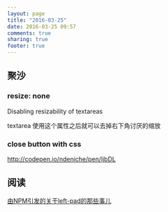 ```yaml
---
layout: page
title: "2016-03-25"
date: 2016-03-25 09:57
comments: true
sharing: true
footer: true
---
```


## 聚沙

### resize: none

Disabling resizability of textareas

textarea 使用这个属性之后就可以去掉右下角讨厌的缩放

### close button with css

http://codepen.io/ndeniche/pen/ljbDL

## 阅读

[由NPM引发的关于left-pad的那些事儿](http://blog.h5jun.com/post/left-pad.html)
